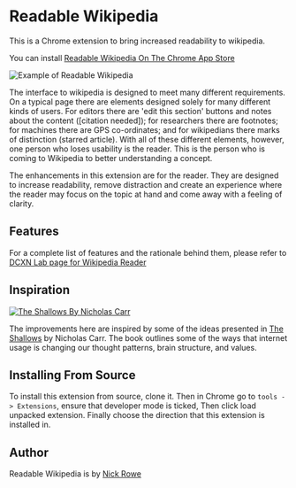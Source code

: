 # Readable Wikipedia

This is a Chrome extension to bring increased readability to wikipedia.

You can install [Readable Wikipedia On The Chrome App Store][Chrome Store Link]

![Example of Readable Wikipedia][Example Screenshot]

The interface to wikipedia is designed to meet many different requirements.  On a typical page there are elements designed solely for many different kinds of users.  For editors there are 'edit this section' buttons and notes about the content ([citation needed]); for researchers there are footnotes; for machines there are GPS co-ordinates; and for wikipedians there marks of distinction (starred article).  With all of these different elements, however, one person who loses usability is the reader.  This is the person who is coming to Wikipedia to better understanding a concept.

The enhancements in this extension are for the reader.  They are designed to increase readability, remove distraction and create an experience where the reader may focus on the topic at hand and come away with a feeling of clarity.

## Features

For a complete list of features and the rationale behind them, please refer to [DCXN Lab page for Wikipedia Reader][DCXN Lab Page]

## Inspiration

[![The Shallows By Nicholas Carr][The Shallows Image]][The Shallows Amazon Link]

The improvements here are inspired by some of the ideas presented in [The Shallows][The Shallows Amazon Link] by Nicholas Carr.  The book outlines some of the ways that internet usage is changing our thought patterns, brain structure, and values.

## Installing From Source

To install this extension from source, clone it.  Then in Chrome go to `tools -> Extensions`, ensure that developer mode is ticked, Then click load unpacked extension.  Finally choose the direction that this extension is installed in.

## Author

Readable Wikipedia is by [Nick Rowe][Nick's Homepage]



[Nick's Homepage]: http://dcxn.com
[DCXN Lab Page]: http://labs.dcxn.com/wikipedia
[Chrome Store Link]: http://chrome.com
[Example Screenshot]: https://github.com/nixterrimus/readable-wikipedia/raw/master/example-screenshot.png
[The Shallows Amazon Link]: http://www.amazon.com/gp/product/0393339750/ref=as_li_qf_sp_asin_il?ie=UTF8&camp=1789&creative=9325&creativeASIN=0393339750&linkCode=as2&tag=d081a-20
[The Shallows Image]: http://ecx.images-amazon.com/images/I/4197RTFGLFL._SL160_.jpg
